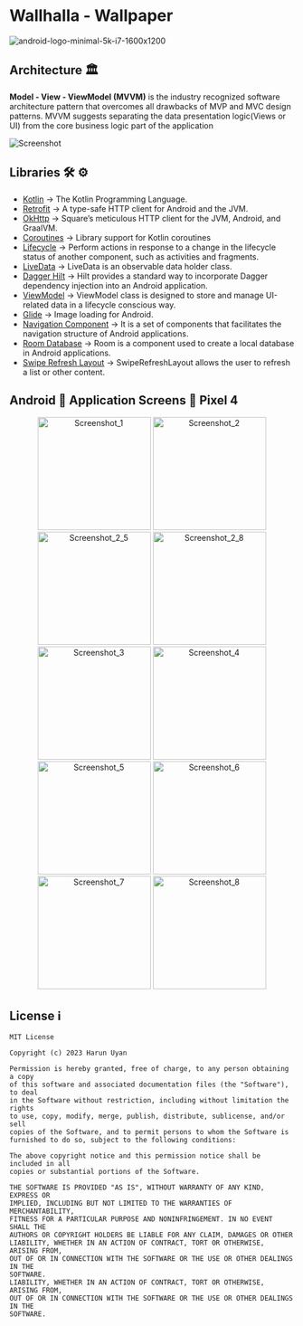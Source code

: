 # Wallhalla - Wallpaper



![android-logo-minimal-5k-i7-1600x1200](https://user-images.githubusercontent.com/55163968/236510652-6be8fee4-d4ff-4286-b519-66a72f6f928a.png)</br>


## Architecture 🏛

**Model - View - ViewModel (MVVM)** is the industry recognized software architecture pattern that overcomes all drawbacks of MVP and MVC design patterns. MVVM suggests separating the data presentation logic(Views or UI) from the core business logic part of the application

![Screenshot](https://miro.medium.com/v2/resize:fit:1100/format:webp/1*fEmAkjzVfRDLpHWEr4Tepg.png)


## Libraries 🛠 ⚙️
- [Kotlin](https://github.com/JetBrains/kotlin) -> The Kotlin Programming Language.
- [Retrofit](https://github.com/square/retrofit) -> A type-safe HTTP client for Android and the JVM.
- [OkHttp](https://github.com/square/okhttp) -> Square’s meticulous HTTP client for the JVM, Android, and GraalVM.
- [Coroutines](https://github.com/Kotlin/kotlinx.coroutines) -> Library support for Kotlin coroutines
- [Lifecycle](https://developer.android.com/jetpack/androidx/releases/lifecycle) -> Perform actions in response to a change in the lifecycle status of another component, such as activities and fragments.
- [LiveData](https://developer.android.com/topic/libraries/architecture/livedata) -> LiveData is an observable data holder class.
- [Dagger Hilt](https://developer.android.com/training/dependency-injection/hilt-android) -> Hilt provides a standard way to incorporate Dagger dependency injection into an Android application.
- [ViewModel](https://developer.android.com/topic/libraries/architecture/viewmodel) -> ViewModel class is designed to store and manage UI-related data in a lifecycle conscious way.
- [Glide](https://github.com/bumptech/glide) -> Image loading for Android.
- [Navigation Component](https://developer.android.com/guide/navigation/navigation-getting-started) -> It is a set of components that facilitates the navigation structure of Android applications.
- [Room Database](https://developer.android.com/training/data-storage/room) -> Room is a component used to create a local database in Android applications.
- [Swipe Refresh Layout](https://developer.android.com/jetpack/androidx/releases/swiperefreshlayout) -> SwipeRefreshLayout allows the user to refresh a list or other content.

## Android 📱 Application Screens 📸 Pixel 4


<p align="center">
  <img src="https://user-images.githubusercontent.com/55163968/236434827-66a1168d-51d3-4a50-846a-3f3f7dcb7285.png" alt="Screenshot_1" width="200">
  <img src="https://user-images.githubusercontent.com/55163968/236434858-c3f6a1b3-9159-4580-9ba1-5129c6b328c8.png" alt="Screenshot_2" width="200">
  <img src="https://user-images.githubusercontent.com/55163968/236434872-be759d0d-89e1-440f-bdf0-135bed11db52.png" alt="Screenshot_2_5" width="200">
  <img src="https://user-images.githubusercontent.com/55163968/236434880-503aeb96-b817-4410-be70-375edefd5182.png" alt="Screenshot_2_8" width="200">
  <img src="https://user-images.githubusercontent.com/55163968/236434889-793a0d96-b9fe-47dc-a4a6-7803b721cfc9.png" alt="Screenshot_3" width="200">
  <img src="https://user-images.githubusercontent.com/55163968/236434904-5b2ae243-f442-43d4-981f-c5cd9ce92533.png" alt="Screenshot_4" width="200">
  <img src="https://user-images.githubusercontent.com/55163968/236434909-9848ac87-ae36-42ae-8db5-ba28a7ee329f.png" alt="Screenshot_5" width="200">
  <img src="https://user-images.githubusercontent.com/55163968/236434917-a7a26849-343b-461b-b697-50e3fc42a2bf.png" alt="Screenshot_6" width="200">
  <img src="https://user-images.githubusercontent.com/55163968/236434920-4eab0b0c-74e3-4af6-82f5-64b794d967e9.png" alt="Screenshot_7" width="200">
  <img src="https://user-images.githubusercontent.com/55163968/236434929-a83e917a-6ce2-4b9b-b529-09a877464f33.png" alt="Screenshot_8" width="200">
</p>

## License ℹ️
```
MIT License

Copyright (c) 2023 Harun Uyan

Permission is hereby granted, free of charge, to any person obtaining a copy
of this software and associated documentation files (the "Software"), to deal
in the Software without restriction, including without limitation the rights
to use, copy, modify, merge, publish, distribute, sublicense, and/or sell
copies of the Software, and to permit persons to whom the Software is
furnished to do so, subject to the following conditions:

The above copyright notice and this permission notice shall be included in all
copies or substantial portions of the Software.

THE SOFTWARE IS PROVIDED "AS IS", WITHOUT WARRANTY OF ANY KIND, EXPRESS OR
IMPLIED, INCLUDING BUT NOT LIMITED TO THE WARRANTIES OF MERCHANTABILITY,
FITNESS FOR A PARTICULAR PURPOSE AND NONINFRINGEMENT. IN NO EVENT SHALL THE
AUTHORS OR COPYRIGHT HOLDERS BE LIABLE FOR ANY CLAIM, DAMAGES OR OTHER
LIABILITY, WHETHER IN AN ACTION OF CONTRACT, TORT OR OTHERWISE, ARISING FROM,
OUT OF OR IN CONNECTION WITH THE SOFTWARE OR THE USE OR OTHER DEALINGS IN THE
SOFTWARE.
LIABILITY, WHETHER IN AN ACTION OF CONTRACT, TORT OR OTHERWISE, ARISING FROM,
OUT OF OR IN CONNECTION WITH THE SOFTWARE OR THE USE OR OTHER DEALINGS IN THE
SOFTWARE.
```
